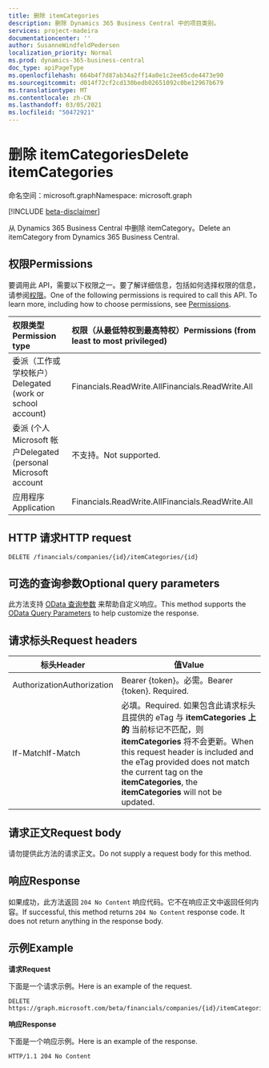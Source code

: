 ```yaml
---
title: 删除 itemCategories
description: 删除 Dynamics 365 Business Central 中的项目类别。
services: project-madeira
documentationcenter: ''
author: SusanneWindfeldPedersen
localization_priority: Normal
ms.prod: dynamics-365-business-central
doc_type: apiPageType
ms.openlocfilehash: 664b4f7d87ab34a2ff14a0e1c2ee65cde4473e90
ms.sourcegitcommit: d014f72cf2cd130bedb02651092c0be12967b679
ms.translationtype: MT
ms.contentlocale: zh-CN
ms.lasthandoff: 03/05/2021
ms.locfileid: "50472921"
---
```

# <a name="delete-itemcategories"></a><span data-ttu-id="d0868-103">删除 itemCategories</span><span class="sxs-lookup"><span data-stu-id="d0868-103">Delete itemCategories</span></span>

<span data-ttu-id="d0868-104">命名空间：microsoft.graph</span><span class="sxs-lookup"><span data-stu-id="d0868-104">Namespace: microsoft.graph</span></span>

[!INCLUDE [beta-disclaimer](../../includes/beta-disclaimer.md)]

<span data-ttu-id="d0868-105">从 Dynamics 365 Business Central 中删除 itemCategory。</span><span class="sxs-lookup"><span data-stu-id="d0868-105">Delete an itemCategory from Dynamics 365 Business Central.</span></span>

## <a name="permissions"></a><span data-ttu-id="d0868-106">权限</span><span class="sxs-lookup"><span data-stu-id="d0868-106">Permissions</span></span>
<span data-ttu-id="d0868-p101">要调用此 API，需要以下权限之一。要了解详细信息，包括如何选择权限的信息，请参阅[权限](/graph/permissions-reference)。</span><span class="sxs-lookup"><span data-stu-id="d0868-p101">One of the following permissions is required to call this API. To learn more, including how to choose permissions, see [Permissions](/graph/permissions-reference).</span></span>

|<span data-ttu-id="d0868-109">权限类型</span><span class="sxs-lookup"><span data-stu-id="d0868-109">Permission type</span></span> |<span data-ttu-id="d0868-110">权限（从最低特权到最高特权）</span><span class="sxs-lookup"><span data-stu-id="d0868-110">Permissions (from least to most privileged)</span></span>|
|:---------------|:------------------------------------------|
|<span data-ttu-id="d0868-111">委派（工作或学校帐户）</span><span class="sxs-lookup"><span data-stu-id="d0868-111">Delegated (work or school account)</span></span>|<span data-ttu-id="d0868-112">Financials.ReadWrite.All</span><span class="sxs-lookup"><span data-stu-id="d0868-112">Financials.ReadWrite.All</span></span> |
|<span data-ttu-id="d0868-113">委派 (个人 Microsoft 帐户</span><span class="sxs-lookup"><span data-stu-id="d0868-113">Delegated (personal Microsoft account</span></span>|<span data-ttu-id="d0868-114">不支持。</span><span class="sxs-lookup"><span data-stu-id="d0868-114">Not supported.</span></span>|
|<span data-ttu-id="d0868-115">应用程序</span><span class="sxs-lookup"><span data-stu-id="d0868-115">Application</span></span>|<span data-ttu-id="d0868-116">Financials.ReadWrite.All</span><span class="sxs-lookup"><span data-stu-id="d0868-116">Financials.ReadWrite.All</span></span>|

## <a name="http-request"></a><span data-ttu-id="d0868-117">HTTP 请求</span><span class="sxs-lookup"><span data-stu-id="d0868-117">HTTP request</span></span>
```
DELETE /financials/companies/{id}/itemCategories/{id}
```

## <a name="optional-query-parameters"></a><span data-ttu-id="d0868-118">可选的查询参数</span><span class="sxs-lookup"><span data-stu-id="d0868-118">Optional query parameters</span></span>
<span data-ttu-id="d0868-119">此方法支持 [OData 查询参数](/graph/query-parameters) 来帮助自定义响应。</span><span class="sxs-lookup"><span data-stu-id="d0868-119">This method supports the [OData Query Parameters](/graph/query-parameters) to help customize the response.</span></span>

## <a name="request-headers"></a><span data-ttu-id="d0868-120">请求标头</span><span class="sxs-lookup"><span data-stu-id="d0868-120">Request headers</span></span>
|<span data-ttu-id="d0868-121">标头</span><span class="sxs-lookup"><span data-stu-id="d0868-121">Header</span></span>         |<span data-ttu-id="d0868-122">值</span><span class="sxs-lookup"><span data-stu-id="d0868-122">Value</span></span>                     |
|---------------|--------------------------|
|<span data-ttu-id="d0868-123">Authorization</span><span class="sxs-lookup"><span data-stu-id="d0868-123">Authorization</span></span>  |<span data-ttu-id="d0868-p102">Bearer {token}。必需。</span><span class="sxs-lookup"><span data-stu-id="d0868-p102">Bearer {token}. Required.</span></span> |
|<span data-ttu-id="d0868-126">If-Match</span><span class="sxs-lookup"><span data-stu-id="d0868-126">If-Match</span></span>       |<span data-ttu-id="d0868-127">必填。</span><span class="sxs-lookup"><span data-stu-id="d0868-127">Required.</span></span> <span data-ttu-id="d0868-128">如果包含此请求标头且提供的 eTag 与 **itemCategories 上的** 当前标记不匹配，则 **itemCategories** 将不会更新。</span><span class="sxs-lookup"><span data-stu-id="d0868-128">When this request header is included and the eTag provided does not match the current tag on the **itemCategories**, the **itemCategories** will not be updated.</span></span> |

## <a name="request-body"></a><span data-ttu-id="d0868-129">请求正文</span><span class="sxs-lookup"><span data-stu-id="d0868-129">Request body</span></span>
<span data-ttu-id="d0868-130">请勿提供此方法的请求正文。</span><span class="sxs-lookup"><span data-stu-id="d0868-130">Do not supply a request body for this method.</span></span>

## <a name="response"></a><span data-ttu-id="d0868-131">响应</span><span class="sxs-lookup"><span data-stu-id="d0868-131">Response</span></span>
<span data-ttu-id="d0868-p104">如果成功，此方法返回 ```204 No Content``` 响应代码。它不在响应正文中返回任何内容。</span><span class="sxs-lookup"><span data-stu-id="d0868-p104">If successful, this method returns ```204 No Content``` response code. It does not return anything in the response body.</span></span>

## <a name="example"></a><span data-ttu-id="d0868-134">示例</span><span class="sxs-lookup"><span data-stu-id="d0868-134">Example</span></span>

<span data-ttu-id="d0868-135">**请求**</span><span class="sxs-lookup"><span data-stu-id="d0868-135">**Request**</span></span>

<span data-ttu-id="d0868-136">下面是一个请求示例。</span><span class="sxs-lookup"><span data-stu-id="d0868-136">Here is an example of the request.</span></span>

```http
DELETE https://graph.microsoft.com/beta/financials/companies/{id}/itemCategories/{id}
```

<span data-ttu-id="d0868-137">**响应**</span><span class="sxs-lookup"><span data-stu-id="d0868-137">**Response**</span></span> 

<span data-ttu-id="d0868-138">下面是一个响应示例。</span><span class="sxs-lookup"><span data-stu-id="d0868-138">Here is an example of the response.</span></span> 

```http
HTTP/1.1 204 No Content
```



